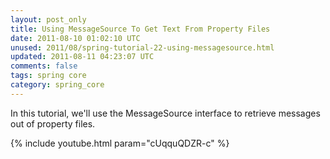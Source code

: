 ```yaml
---           
layout: post_only
title: Using MessageSource To Get Text From Property Files
date: 2011-08-10 01:02:10 UTC
unused: 2011/08/spring-tutorial-22-using-messagesource.html
updated: 2011-08-11 04:23:07 UTC
comments: false
tags: spring core
category: spring_core
---
```


In this tutorial, we'll use the MessageSource interface to retrieve messages out of property files.

{% include youtube.html param="cUqquQDZR-c" %}